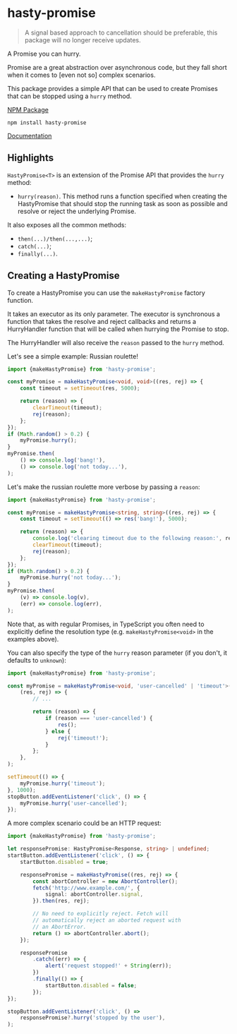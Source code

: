 # hasty-promise

> A signal based approach to cancellation should be preferable, this package will no longer receive updates.

A Promise you can hurry.

Promise are a great abstraction over asynchronous code,
but they fall short when it comes to [even not so] complex scenarios.

This package provides a simple API that can be used to create
Promises that can be stopped using a `hurry` method.

[NPM Package](https://www.npmjs.com/package/hasty-promise)

`npm install hasty-promise`

[Documentation](./docs/README.md)

## Highlights

`HastyPromise<T>` is an extension of the Promise API
that provides the `hurry` method:

- `hurry(reason)`. This method runs a function specified when creating
  the HastyPromise that should stop
  the running task as soon as possible and resolve or reject
  the underlying Promise.

It also exposes all the common methods:

- `then(...)/then(...,...)`;
- `catch(...)`;
- `finally(...)`.

## Creating a HastyPromise

To create a HastyPromise you can use the `makeHastyPromise` factory function.

It takes an executor as its only parameter. The executor is synchronous a function that
takes the resolve and reject callbacks and returns a HurryHandler function that
will be called when hurrying the Promise to stop.

The HurryHandler will also receive the `reason` passed to the `hurry` method.

Let's see a simple example: Russian roulette!

```ts
import {makeHastyPromise} from 'hasty-promise';

const myPromise = makeHastyPromise<void, void>((res, rej) => {
	const timeout = setTimeout(res, 5000);

	return (reason) => {
		clearTimeout(timeout);
		rej(reason);
	};
});
if (Math.random() > 0.2) {
	myPromise.hurry();
}
myPromise.then(
	() => console.log('bang!'),
	() => console.log('not today...'),
);
```

Let's make the russian roulette more verbose by passing a `reason`:

```ts
import {makeHastyPromise} from 'hasty-promise';

const myPromise = makeHastyPromise<string, string>((res, rej) => {
	const timeout = setTimeout(() => res('bang!'), 5000);

	return (reason) => {
		console.log('clearing timeout due to the following reason:', reason);
		clearTimeout(timeout);
		rej(reason);
	};
});
if (Math.random() > 0.2) {
	myPromise.hurry('not today...');
}
myPromise.then(
	(v) => console.log(v),
	(err) => console.log(err),
);
```

Note that, as with regular Promises, in TypeScript you often need to explicitly
define the resolution type (e.g. `makeHastyPromise<void>` in the examples above).

You can also specify the type of the `hurry` reason parameter (if you don't, it defaults to `unknown`):

```ts
import {makeHastyPromise} from 'hasty-promise';

const myPromise = makeHastyPromise<void, 'user-cancelled' | 'timeout'>(
	(res, rej) => {
		// ...

		return (reason) => {
			if (reason === 'user-cancelled') {
				res();
			} else {
				rej('timeout!');
			}
		};
	},
);

setTimeout(() => {
	myPromise.hurry('timeout');
}, 1000);
stopButton.addEventListener('click', () => {
	myPromise.hurry('user-cancelled');
});
```

A more complex scenario could be an HTTP request:

```ts
import {makeHastyPromise} from 'hasty-promise';

let responsePromise: HastyPromise<Response, string> | undefined;
startButton.addEventListener('click', () => {
	startButton.disabled = true;

	responsePromise = makeHastyPromise((res, rej) => {
		const abortController = new AbortController();
		fetch('http://www.example.com/', {
			signal: abortController.signal,
		}).then(res, rej);

		// No need to explicitly reject. Fetch will
		// automatically reject an aborted request with
		// an AbortError.
		return () => abortController.abort();
	});

	responsePromise
		.catch((err) => {
			alert('request stopped!' + String(err));
		})
		.finally(() => {
			startButton.disabled = false;
		});
});

stopButton.addEventListener('click', () =>
	responsePromise?.hurry('stopped by the user'),
);
```

